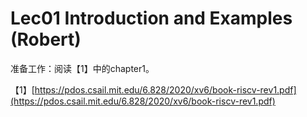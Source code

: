 # Lec01 Introduction and Examples \(Robert\)

准备工作：阅读【1】中的chapter1。

【1】[https://pdos.csail.mit.edu/6.828/2020/xv6/book-riscv-rev1.pdf](https://pdos.csail.mit.edu/6.828/2020/xv6/book-riscv-rev1.pdf)


